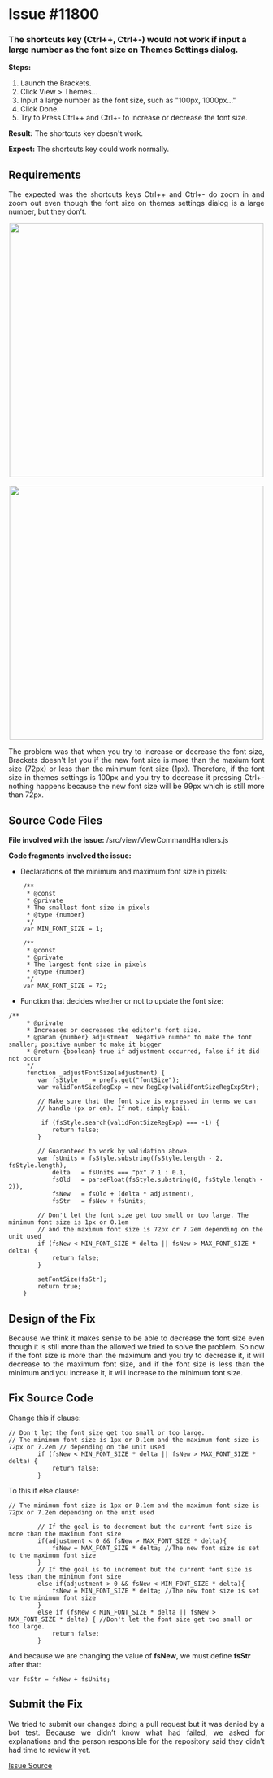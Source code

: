 # Issue #11800
### The shortcuts key (Ctrl++, Ctrl+-) would not work if input a large number as the font size on Themes Settings dialog.

**Steps:**
1. Launch the Brackets.
2. Click View > Themes...
3. Input a large number as the font size, such as "100px, 1000px..."
4. Click Done.
5. Try to Press Ctrl++ and Ctrl+- to increase or decrease the font size.

**Result:** The shortcuts key doesn't work.

**Expect:** The shortcuts key could work normally.

## Requirements
<p align="justify">
The expected was the shortcuts keys Ctrl++ and Ctrl+- do zoom in and zoom out even though the font size on themes settings dialog is a large number, but they don’t.
</p>

<p align="center">
<img src="https://github.com/literallysofia/feup-esof/blob/master/T34/ISSUE%20%2311800/1.png" width="500">
<br><br>
<img src="https://github.com/literallysofia/feup-esof/blob/master/T34/ISSUE%20%2311800/2.png" width="500">
</p>

<p align="justify">
The problem was that when you try to increase or decrease the font size, Brackets doesn't let you if the new font size is more than the maxium font size (72px) or less than the minimum font size (1px). Therefore, if the font size in themes settings is 100px and you try to decrease it pressing Ctrl+- nothing happens because the new font size will be 99px which is still more than 72px. 
</p>

## Source Code Files
**File involved with the issue:** /src/view/ViewCommandHandlers.js

**Code fragments involved the issue:**
* Declarations of the minimum and maximum font size in pixels:

```
    /**
     * @const
     * @private
     * The smallest font size in pixels
     * @type {number}
     */
    var MIN_FONT_SIZE = 1;

    /**
     * @const
     * @private
     * The largest font size in pixels
     * @type {number}
     */
    var MAX_FONT_SIZE = 72;
```

*	Function that decides whether or not to update the font size:

```
/**
     * @private
     * Increases or decreases the editor's font size.
     * @param {number} adjustment  Negative number to make the font smaller; positive number to make it bigger
     * @return {boolean} true if adjustment occurred, false if it did not occur
     */
     function _adjustFontSize(adjustment) {
        var fsStyle    = prefs.get("fontSize");
        var validFontSizeRegExp = new RegExp(validFontSizeRegExpStr);
        
        // Make sure that the font size is expressed in terms we can
        // handle (px or em). If not, simply bail.
        
         if (fsStyle.search(validFontSizeRegExp) === -1) {
            return false;
        }

        // Guaranteed to work by validation above.
        var fsUnits = fsStyle.substring(fsStyle.length - 2, fsStyle.length),
            delta   = fsUnits === "px" ? 1 : 0.1,
            fsOld   = parseFloat(fsStyle.substring(0, fsStyle.length - 2)),
            fsNew   = fsOld + (delta * adjustment),
            fsStr   = fsNew + fsUnits;

        // Don't let the font size get too small or too large. The minimum font size is 1px or 0.1em
        // and the maximum font size is 72px or 7.2em depending on the unit used
        if (fsNew < MIN_FONT_SIZE * delta || fsNew > MAX_FONT_SIZE * delta) {
            return false;
        }

        setFontSize(fsStr);
        return true;
    }
```

## Design of the Fix
<p align="justify">
Because we think it makes sense to be able to decrease the font size even though it is still more than the allowed we tried to solve the problem. So now if the font size is more than the maximum and you try to decrease it, it will decrease to the maximum font size, and if the font size is less than the minimum and you increase it, it will increase to the minimum font size.
</p>

## Fix Source Code
Change this if clause:

```
// Don't let the font size get too small or too large.
// The minimum font size is 1px or 0.1em and the maximum font size is 72px or 7.2em // depending on the unit used
        if (fsNew < MIN_FONT_SIZE * delta || fsNew > MAX_FONT_SIZE * delta) {
            return false;
        }
```

To this if else clause:

```
// The minimum font size is 1px or 0.1em and the maximum font size is 72px or 7.2em depending on the unit used

        // If the goal is to decrement but the current font size is more than the maximum font size
        if(adjustment < 0 && fsNew > MAX_FONT_SIZE * delta){ 
            fsNew = MAX_FONT_SIZE * delta; //The new font size is set to the maximum font size
        }
        // If the goal is to increment but the current font size is less than the minimum font size
        else if(adjustment > 0 && fsNew < MIN_FONT_SIZE * delta){ 
            fsNew = MIN_FONT_SIZE * delta; //The new font size is set to the minimum font size
        }
        else if (fsNew < MIN_FONT_SIZE * delta || fsNew > MAX_FONT_SIZE * delta) { //Don't let the font size get too small or too large.
            return false;
        }
```

And because we are changing the value of **fsNew**, we must define **fsStr** after that:

```
var fsStr = fsNew + fsUnits;
```

## Submit the Fix
<p align="justify">
We tried to submit our changes doing a pull request but it was denied by a bot test. Because we didn’t know what had failed, we asked for explanations and the person responsible for the repository said they didn’t had time to review it yet.
</p>

[Issue Source](https://github.com/adobe/brackets/issues/11800)
